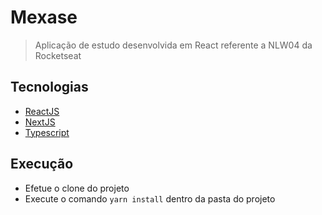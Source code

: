 # Mexase
> Aplicação de estudo desenvolvida em React referente a NLW04 da Rocketseat

## Tecnologias

* [ReactJS](https://reactjs.org/)
* [NextJS](https://nextjs.org/)
* [Typescript](https://www.typescriptlang.org/)

## Execução

* Efetue o clone do projeto
* Execute o comando `yarn install` dentro da pasta do projeto